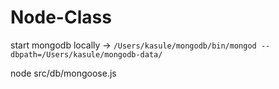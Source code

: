 # Node-Class

start mongodb locally -> `/Users/kasule/mongodb/bin/mongod --dbpath=/Users/kasule/mongodb-data/`

node src/db/mongoose.js
